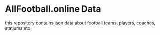 # AllFootball.online Data
this repository contains json data about football teams, players, coaches, statiums etc
